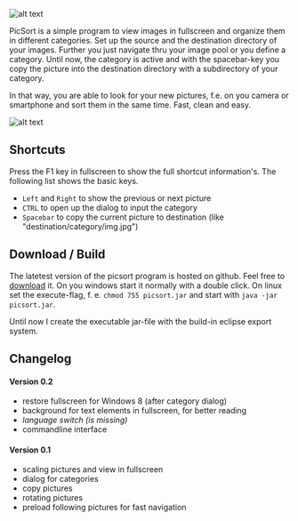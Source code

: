 ![alt text](https://31.media.tumblr.com/bb9e67b5816527cfbb1c13df221fd0c5/tumblr_inline_n2y0y7iVgi1r10owe.png "Logo")

PicSort is a simple program to view images in fullscreen and organize them in different categories. Set up the source and the destination directory of your images. Further you just navigate thru your image pool or you define a category. Until now, the category is active and with the spacebar-key you copy the picture into the destination directory with a subdirectory of your category.

In that way, you are able to look for your new pictures, f.e. on you camera or smartphone and sort them in the same time. Fast, clean and easy.

![alt text](http://abload.de/img/screen16srx.png "Sceenshot")

## Shortcuts ##

Press the F1 key in fullscreen to show the full shortcut information's. The following list shows the basic keys.

 - `Left` and `Right` to show the previous or next picture
 - `CTRL` to open up the dialog to input the category
 - `Spacebar` to copy the current picture to destination (like "destination/category/img.jpg")

## Download / Build ##

The latetest version of the picsort program is hosted on github. Feel free to [download](https://github.com/MilchReis/PicSort/raw/master/bin/picsort_0-2.jar "download-address") it. On you windows start it normally with a double click. On linux set the execute-flag, f. e. `chmod 755 picsort.jar` and start with `java -jar picsort.jar`.

Until now I create the executable jar-file with the build-in eclipse export system.

## Changelog ##

#### Version 0.2 ####

 - restore fullscreen for Windows 8 (after category dialog)
 - background for text elements in fullscreen, for better reading
 - *language switch (is missing)*
 - commandline interface

#### Version 0.1 ####

 - scaling pictures and view in fullscreen
 - dialog for categories
 - copy pictures
 - rotating pictures
 - preload following pictures for fast navigation

